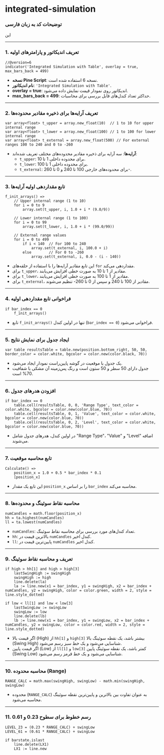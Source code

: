 # integrated-simulation
### توضیحات کد به زبان فارسی

این

---

### 1. **تعریف اندیکاتور و پارامترهای اولیه**
```pinescript
//@version=6
indicator('Integrated Simulation with Table', overlay = true, max_bars_back = 499)
```
- **نسخه Pine Script**: نسخه 6 استفاده شده است.
- **نام اندیکاتور**: `'Integrated Simulation with Table'`.
- **overlay = true**: اندیکاتور روی نمودار قیمت نمایش داده می‌شود.
- **max_bars_back = 499**: حداکثر تعداد کندل‌های قابل بررسی برای محاسبات.

---

### 2. **تعریف آرایه‌ها برای ذخیره مقادیر محدوده‌ها**
```pinescript
var array<float> t_upper = array.new_float(10)  // 1 to 10 for upper internal range
var array<float> t_lower = array.new_float(100) // 1 to 100 for lower internal range
var array<float> t_external = array.new_float(500) // For external ranges 100 to 240 and 0 to -260
```
- **آرایه‌ها**: سه آرایه برای ذخیره مقادیر محدوده‌های مختلف تعریف شده‌اند:
  - `t_upper`: برای محدوده داخلی 1 تا 10.
  - `t_lower`: برای محدوده داخلی 1 تا 100.
  - `t_external`: برای محدوده‌های خارجی 100 تا 240 و 0 تا 260-.

---

### 3. **تابع مقداردهی اولیه آرایه‌ها**
```pinescript
f_init_arrays() =>
    // Upper internal range (1 to 10)
    for i = 0 to 9
        array.set(t_upper, i, 1.0 + i * (9.0/9))
    
    // Lower internal range (1 to 100)
    for i = 0 to 99
        array.set(t_lower, i, 1.0 + i * (99.0/99))
    
    // External range values
    for i = 0 to 499
        if i < 140  // For 100 to 240
            array.set(t_external, i, 100.0 + i)
        else        // For 0 to -260
            array.set(t_external, i, 0.0 - (i - 140))
```
- این تابع مقادیر آرایه‌ها را با استفاده از حلقه‌های `for` مقداردهی می‌کند.
- برای `t_upper`، مقادیر از 1 تا 10 به صورت خطی افزایش می‌یابند.
- برای `t_lower`، مقادیر از 1 تا 100 به صورت خطی افزایش می‌یابند.
- برای `t_external`، مقادیر از 100 تا 240 و سپس از 0 تا 260- تنظیم می‌شوند.

---

### 4. **فراخوانی تابع مقداردهی اولیه**
```pinescript
if bar_index == 0
    f_init_arrays()
```
- تابع `f_init_arrays()` تنها در اولین کندل (`bar_index == 0`) فراخوانی می‌شود.

---

### 5. **ایجاد جدول برای نمایش نتایج**
```pinescript
var table resultsTable = table.new(position.bottom_right, 50, 50, border_color = color.white, bgcolor = color.new(color.black, 70))
```
- یک جدول با موقعیت در گوشه پایین‌راست نمودار ایجاد می‌شود.
- جدول دارای 50 سطر و 50 ستون است و رنگ پس‌زمینه آن مشکی با شفافیت 70% است.

---

### 6. **افزودن هدرهای جدول**
```pinescript
if bar_index == 0
    table.cell(resultsTable, 0, 0, 'Range Type', text_color = color.white, bgcolor = color.new(color.blue, 70))
    table.cell(resultsTable, 0, 1, 'Value', text_color = color.white, bgcolor = color.new(color.blue, 70))
    table.cell(resultsTable, 0, 2, 'Level', text_color = color.white, bgcolor = color.new(color.blue, 70))
```
- در اولین کندل، هدرهای جدول شامل "Range Type"، "Value" و "Level" اضافه می‌شوند.

---

### 7. **تابع محاسبه موقعیت**
```pinescript
Calculate() =>
    position_x = 1.0 + 0.5 * bar_index * 0.1
    [position_x]
```
- این تابع یک مقدار `position_x` را بر اساس `bar_index` محاسبه می‌کند.

---

### 8. **محاسبه نقاط سوئینگ و محدوده‌ها**
```pinescript
numCandles = math.floor(position_x)
hh = ta.highest(numCandles)
ll = ta.lowest(numCandles)
```
- `numCandles`: تعداد کندل‌های مورد بررسی برای محاسبه نقاط سوئینگ.
- `hh`: بالاترین قیمت در `numCandles` کندل اخیر.
- `ll`: پایین‌ترین قیمت در `numCandles` کندل اخیر.

---

### 9. **تعریف و محاسبه نقاط سوئینگ**
```pinescript
if high > hh[1] and high > high[3]
    lastSwingHigh := swingHigh
    swingHigh := high
    line.delete(la)
    la := line.new(x1 = bar_index, y1 = swingHigh, x2 = bar_index + numCandles, y2 = swingHigh, color = color.green, width = 2, style = line.style_dotted)

if low < ll[1] and low < low[3]
    lastSwingLow := swingLow
    swingLow := low
    line.delete(lb)
    lb := line.new(x1 = bar_index, y1 = swingLow, x2 = bar_index + numCandles, y2 = swingLow, color = color.red, width = 2, style = line.style_dotted)
```
- اگر قیمت بالا (High) از `hh[1]` و `high[3]` بیشتر باشد، یک نقطه سوئینگ بالا (Swing High) شناسایی می‌شود و یک خط سبز رسم می‌شود.
- اگر قیمت پایین (Low) از `ll[1]` و `low[3]` کمتر باشد، یک نقطه سوئینگ پایین (Swing Low) شناسایی می‌شود و یک خط قرمز رسم می‌شود.

---

### 10. **محاسبه محدوده (Range)**
```pinescript
RANGE_CALC = math.max(swingHigh, swingLow) - math.min(swingHigh, swingLow)
```
- محدوده (`RANGE_CALC`) به عنوان تفاوت بین بالاترین و پایین‌ترین نقطه سوئینگ محاسبه می‌شود.

---

### 11. **رسم خطوط برای سطوح 0.23 و 0.61**
```pinescript
LEVEL_23 = (0.23 * RANGE_CALC) + swingLow
LEVEL_61 = (0.61 * RANGE_CALC) + swingLow

if barstate.islast
    line.delete(LX1)
    LX1 := line.new

